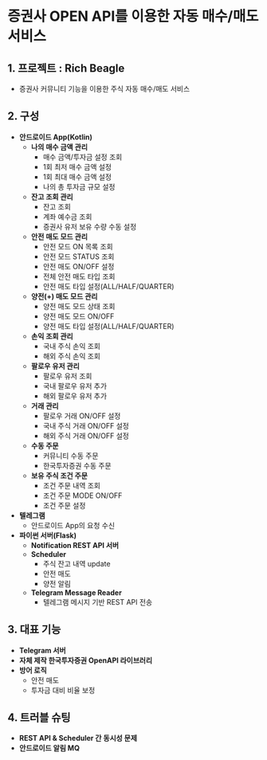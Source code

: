 # 증권사 OPEN API를 이용한 자동 매수/매도 서비스 

## 1. 프로젝트 : Rich Beagle
* 증권사 커뮤니티 기능을 이용한 주식 자동 매수/매도 서비스

## 2. 구성
* **안드로이드 App(Kotlin)**
  * **나의 매수 금액 관리**
    * 매수 금액/투자금 설정 조회
    * 1회 최저 매수 금액 설정
    * 1회 최대 매수 금액 설정
    * 나의 총 투자금 규모 설정
  * **잔고 조회 관리**
    * 잔고 조회
    * 계좌 예수금 조회
    * 증권사 유저 보유 수량 수동 설정 
  * **안전 매도 모드 관리**
    * 안전 모드 ON 목록 조회
    * 안전 모드 STATUS 조회
    * 안전 매도 ON/OFF 설정
    * 전체 안전 매도 타입 조회
    * 안전 매도 타입 설정(ALL/HALF/QUARTER)
  * **양전(+) 매도 모드 관리**
    * 양전 매도 모드 상태 조회
    * 양전 매도 모드 ON/OFF
    * 양전 매도 타입 설정(ALL/HALF/QUARTER)
  * **손익 조회 관리**
    * 국내 주식 손익 조회
    * 해외 주식 손익 조회
  * **팔로우 유저 관리**
    * 팔로우 유저 조회
    * 국내 팔로우 유저 추가
    * 해외 팔로우 유저 추가
  * **거래 관리**
    * 팔로우 거래 ON/OFF 설정
    * 국내 주식 거래 ON/OFF 설정
    * 해외 주식 거래 ON/OFF 설정 
  * **수동 주문**
    * 커뮤니티 수동 주문
    * 한국투자증권 수동 주문
  * **보유 주식 조건 주문**
    * 조건 주문 내역 조회
    * 조건 주문 MODE ON/OFF
    * 조건 주문 설정 
* **텔레그램**
  * 안드로이드 App의 요청 수신
* **파이썬 서버(Flask)**
  * **Notification REST API 서버**
  * **Scheduler**
    * 주식 잔고 내역 update
    * 안전 매도
    * 양전 알림
  * **Telegram Message Reader**
    * 텔레그램 메시지 기반 REST API 전송
 
## 3. 대표 기능 
* **Telegram 서버**
* **자체 제작 한국투자증권 OpenAPI 라이브러리**
* **방어 로직**
  * 안전 매도
  * 투자금 대비 비율 보정

## 4. 트러블 슈팅
* **REST API & Scheduler 간 동시성 문제**
* **안드로이드 알림 MQ**

